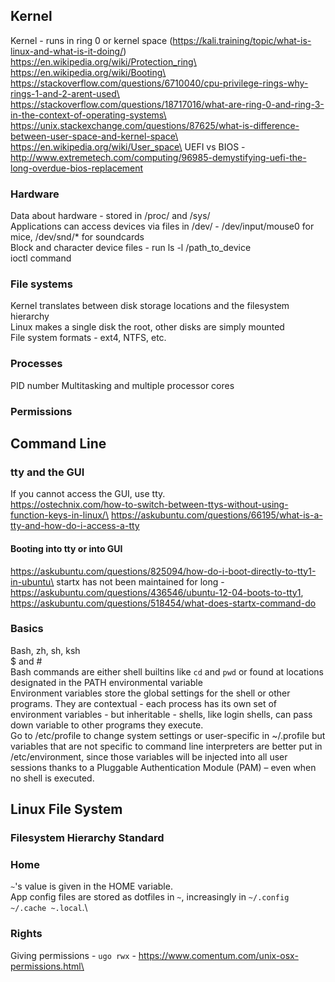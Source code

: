 ## Kernel
Kernel - runs in ring 0 or kernel space (https://kali.training/topic/what-is-linux-and-what-is-it-doing/)\
https://en.wikipedia.org/wiki/Protection_ring\
https://en.wikipedia.org/wiki/Booting\
https://stackoverflow.com/questions/6710040/cpu-privilege-rings-why-rings-1-and-2-arent-used\
https://stackoverflow.com/questions/18717016/what-are-ring-0-and-ring-3-in-the-context-of-operating-systems\
https://unix.stackexchange.com/questions/87625/what-is-difference-between-user-space-and-kernel-space\
https://en.wikipedia.org/wiki/User_space\
UEFI vs BIOS - http://www.extremetech.com/computing/96985-demystifying-uefi-the-long-overdue-bios-replacement
### Hardware
Data about hardware - stored in /proc/ and /sys/\
Applications can access devices via files in /dev/ - /dev/input/mouse0 for mice, /dev/snd/* for soundcards\
Block and character device files - run ls -l /path_to_device\
ioctl command
### File systems
Kernel translates between disk storage locations and the filesystem hierarchy\
Linux makes a single disk the root, other disks are simply mounted\
File system formats - ext4, NTFS, etc.
### Processes
PID number
Multitasking and multiple processor cores
### Permissions

## Command Line

### tty and the GUI
If you cannot access the GUI, use tty.\
https://ostechnix.com/how-to-switch-between-ttys-without-using-function-keys-in-linux/\
https://askubuntu.com/questions/66195/what-is-a-tty-and-how-do-i-access-a-tty

#### Booting into tty or into GUI
https://askubuntu.com/questions/825094/how-do-i-boot-directly-to-tty1-in-ubuntu\
startx has not been maintained for long - https://askubuntu.com/questions/436546/ubuntu-12-04-boots-to-tty1, https://askubuntu.com/questions/518454/what-does-startx-command-do

### Basics
Bash, zh, sh, ksh\
$ and #\
Bash commands are either shell builtins like `cd` and `pwd` or found at locations designated in the PATH environmental variable\
Environment variables store the global settings for the shell or other programs. They are contextual - each process has its own set of environment variables - but inheritable - shells, like login shells, can pass down variable to other programs they execute.\
Go to /etc/profile to change system settings or user-specific in ~/.profile but variables that are not specific to command line interpreters are better put in /etc/environment, since those variables will be injected into all user sessions thanks to a Pluggable Authentication Module (PAM) – even when no shell is executed.

## Linux File System

### Filesystem Hierarchy Standard 
### Home
`~`'s value is given in the HOME variable.\
App config files are stored as dotfiles in `~`, increasingly in `~/.config ~/.cache ~.local`.\

### Rights
Giving permissions - `ugo rwx` - https://www.comentum.com/unix-osx-permissions.html\
